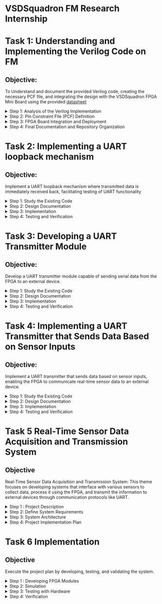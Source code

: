 # VSDSquadron FM Research Internship 


# Task 1: Understanding and Implementing the Verilog Code on FM
## Objective: 
To Understand and document the provided Verilog code, creating the necessary PCF file, and integrating the design with the VSDSquadron FPGA Mini Board using the provided [datasheet](https://www.vlsisystemdesign.com/wp-content/uploads/2025/01/VSDSquadronFMDatasheet.pdf)



<details>
<summary> Step 1: Analysis of the Verilog Implementation</summary>
<br>
  
The Verilog source code controlling  the RGB LED functionality is accessible via the following repository: [Task 1](https://github.com/KARthiKReddY563/VSDSquadron_FPGA_mini/tree/main/Task1).


**Architectural Overview**

The Verilog module controls the behavior of an RGB LED with an internal oscillator as a clock source and a frequency counter for modulation. The design provides stable timing control and LED signal generation.

**Module Interface**

- **Outputs:** 
  - `led_red`, `led_blue`, `led_green`: Control signals for the RGB LED.
  - `testwire`: A test output that shows the state of bit 5 from the counter frequency_counter_i for debugging purposes.



- **Inputs:** 
  - `hw_clk`: Primary clock input sourced from the onboard oscillator.

### Internal Design Elements

**1. Internal Oscillator (`SB_HFOSC`)**

- This embedded component supplies an oscilation of system clock that dispenses with an external oscillator requirement.
- The output frequency sets the performance of subsequent logic functions, so all LED timing conduct is regular and consistent.
  
`SB_HFOSC`:
This is a Verilog module that generates a high-frequency oscillator. It is commonly used in Lattice FPGAs (like the iCE40 series).
It has configurable parameters to control things like the division factor of the output frequency.

`CLKHF_DIV ("0b10")`:
`CLKHF_DIV` is a parameter that sets the clock divider for the oscillator. The value `"0b10"` corresponds to a divider setting of 4, which means the output frequency will be 12 MHz if the nominal oscillator frequency is 48 MHz.
Common settings for CLKHF_DIV:

- `"0b00"` for 48 MHz.

- `"0b01"` for 24 MHz.

- `"0b10"` for 12 MHz.

- `"0b11"` for 6 MHz.

*Control Signals*:

`CLKHFPU (1'b1)`:

`CLKHFPU` is the power-up signal for the high-frequency oscillator.
1'b1 means that the oscillator is powered up. If this signal were set to 1'b0, the oscillator would remain powered off.

`CLKHFEN (1'b1)`:
`CLKHFEN` is the enable signal for the oscillator.
1'b1 enables the oscillator. If this signal were 1'b0, the oscillator would not function, regardless of other settings.

`CLKHF (int_osc)`:
`CLKHF` is the high-frequency oscillator output, which generates the clock signal.
The output is connected to the int_osc wire, which is the internal clock signal used by other parts of the module.

**Frequency Counter Mechanism**

- Counter logic runs through the oscillator's frequency for commanding RGB LED states.
- The resulting frequency modulates the behavior of LED, creating a visible blinking effect.
- The counter counts up at every clock cycle and resets when it reaches a specified limit, generating a timed signal.

**RGB LED Driver Configuration**

- The driver controls current flow through the RGB LED to maintain proper function.
- Current levels and duty cycles can be manipulated to change LED brightness and color mixing.
- A pulse-width modulation (PWM) scheme is employed to provide smooth LED transitions and color control

- `RGBLEDEN(1'b1)`: Enables the RGB LED.
- `RGB0PWM (1'b0)`: Red LED minimum brightness (Red = OFF)
- `RGB1PWM (1'b0)`: Green LED minimum brightness (Green = OFF)
- `RGB2PWM (1'b1)`: Blue LED maximum brightness (Blue = ON)
- `CURREN (1'b1)`: Enables the current control.
- `RGB0`, `RGB1`, `RGB2`: Connects to actual hardware (led_red, led_green, led_blue).

*Current Settings (via def param)*:

- `RGB0_CURRENT = "0b000001"`: Sets the red LED current.
- `RGB1_CURRENT = "0b000001"`: Sets the green LED current.
- `RGB2_CURRENT = "0b000001"`: Sets the blue LED current.
  
**Purpose of the Module**

The purpose of this Verilog module, named `top`, is to control an RGB LED system using an internal oscillator and a counter. It encapsulates the logic necessary for managing the intensity and color of the LEDs.

**Description of Internal Logic and Oscillator**

 1. **Internal Logic:**
  - The module includes a counter `(frequency_counter_i)` that increments at every positive edge of the internal oscillator `(int_osc)`.
  - The counter's value is used to drive a test signal `(testwire)`, which is assigned the 6th bit of the counter.
2. **Oscillator:**
  - The internal oscillator is implemented using the `SB_HFOSC` module, which generates a high-frequency clock.
- The oscillator is enabled and powered up (`CLKHFPU = 1'b1`, `CLKHFEN = 1'b1`).

**Functionality of the RGB LED Driver and Its Relationship to the Outputs**

1. **RGB LED Driver:**
- The RGB LED driver is implemented using the `SB_RGBA_DRV` module.
- It controls the RGB LEDs by setting their PWM signals (`RGB0PWM`, `RGB1PWM`, `RGB2PWM`) and current settings (`RGB0_CURRENT`, `RGB1_CURRENT`, `RGB2_CURRENT`).
2. **Relationship to the Outputs:**
- The outputs of the module are the actual RGB LED connections (`led_red`, `led_green`, `led_blue`).
- The RGB LEDs are enabled (`RGBLEDEN = 1'b1`), and their PWM signals are set to predefined values (`RGB0PWM = 1'b0`, `RGB1PWM = 1'b0`, `RGB2PWM = 1'b1`).

</details>


<details>
  <summary>Step 2: Pin Constraint File (PCF) Definition</summary>

  <br>
  
  **Accessing the PCF File**

The pin constraint file, which describes FPGA-to-board pin mappings, is here: [VSDSquadronFM.pcf](https://github.com/thesourcerer8/VSDSquadron_FM/blob/main/led_blue/VSDSquadronFM.pcf)

**Pin Mapping and Hardware Correlation**

|**Signal**|**FPGA Pin**|**Function**|
| :- | :- | :-|
|led\_red|39|Drives the red channel of the RGB LED via PWM signal, controlling its intensity.|
|led\_blue|40|Drives the blue channel of the RGB LED via PWM signal, controlling its intensity.|
|led\_green|41|Drives the green channel of the RGB LED via PWM signal, controlling its intensity.|
|hw\_clk|20|Receives the hardware clock signal, serving as the primary timing reference for the FPGA's internal logic and operations.|
|testwire|17|Configured for testing purposes.|
</details>



<details>
  <summary>Step 3: FPGA Board Integration and Deployment</summary>
<br>
  
**Hardware Setup**

- Refer to the [VSDSquadron FPGA Mini Datasheet](https://www.vlsisystemdesign.com/wp-content/uploads/2025/01/VSDSquadronFMDatasheet.pdf)
 for board details and pinout specifications.
- Connect a USB-C interface between the board and the host computer.
- Check FTDI connection in order to facilitate FPGA programming and debugging.
- Ensure proper power supply and stable connections to avoid communication errors during flashing.

**Compilation and Flashing Workflow**

A Makefile is used for compilation and flashing of the Verilog design. The repository link is: [Makefile](https://github.com/KARthiKReddY563/VSDSquadron_FPGA_mini/blob/main/Task1/Makefile).



**Execution Sequence**
```
lsusb # To check if Fpga is connected

make clean # Clear out old compilation artifacts

make build # Compile the Verilog design

sudo make flash # Upload the synthesized bitstream to the FPGA

```
**Expected Functional Behavior**

- The FPGA should be able to correctly program the LED control logic.
- The RGB LED must display a given blinking pattern, verifying correct operational behavior.
- The system should be able to respond to changes in the internal oscillator, to maintain synchronization with the counter logic.

</details>

<details>
<summary>Step 4: Final Documentation and Repository Organization</summary>
<br>
  
**Functional Summary of the Verilog Implementation**

- The code is designed to manage RGB LEDs using PWM signals for color control.The internal oscillator drives the counter, which can be used to dynamically adjust the PWM signals for more complex color patterns.The testwire provides a means to observe the internal oscillator's frequency indirectly.



**Pin Mapping Verification**

|**Signal**|**FPGA Pin**|
| :- | :- |
|led\_red|39|
|led\_blue|40|
|led\_green|41|
|hw\_clk|20|
|testwire|17|

- Finalized FPGA pin constraints are cross-checked with respect to the specifications of the VSDSquadron FPGA Mini.
- An accurate pin mapping guarantees signal integrity and correct circuit behavior.

 
<details>
  <summary> Video demonstrating Task 1 (using 48MHz clock ) </summary>
  
https://github.com/user-attachments/assets/95510870-3ad2-4bbc-b6f8-2143b636e00c
</details>
<details>
  <summary> Video demonstrating Task 1 (using 24MHz clock ) </summary>
  
https://github.com/user-attachments/assets/c42ad4e5-1598-4da6-9159-4bd9a65f42af
</details>
<details>
  <summary> Video demonstrating Task 1 (using 12MHz clock ) </summary>

https://github.com/user-attachments/assets/deaffc83-271a-4d2d-99e6-365eed995d21
</details>
<details>
  <summary> Video demonstrating 1 (using 6MHz clock ) </summary>
  
https://github.com/user-attachments/assets/195c507b-8f67-46b6-905c-bef2a5c8d349
</details>


Task 1 is succesfully completed.
</details>

# Task 2: Implementing a UART loopback mechanism

## Objective:
Implement a UART loopback mechanism where transmitted data is immediately received back, facilitating testing of UART functionality

<details>



<summary> Step 1: Study the Existing Code
</summary>

<br>

 The Verilog source code for the UART Loopback functionality is found in the following repository: [Task 2](https://github.com/KARthiKReddY563/VSDSquadron_FPGA_mini/blob/main/Task2/top.v).

### Port Analysis:
The module explains six ports:
- Three **RGB LED outputs** ( `led_red`, `led_blue`, `led_green`)
- **UART transmit/receive pins** (`uarttx`, `uartrx`)
- **System clock input** (`hw_clk`)

### Internal Component Analysis
1. **Internal Oscilliator** (`SB_HFOSC`)
- Implements a high-frequency oscillator
- Uses CLKHF_DIV = "0b10" for frequency division
- Generates internal clock signal (`int_osc`)

2. **Frequency Counter**
- 28-bit counter (`frequency_counter_i`)
- Increments on every positive edge of internal oscillator
- Used for timing generation

3. **UART Loopback**
- Direct connection between transmit and receive pins
- Echoes back any received UART data immediately

4. **RGB LED Driver** (`SB_RGBA_DRV`)
- Controls three RGB channels
- Uses PWM (Pulse Width Modulation) for brightness control
- Current settings configured for each channel
- Maps UART input directly to LED intensity

### Operation Analysis
- The `uart_tx_8n1` module operates as a serial transmitter that converts parallel data into a serial bitstream following the 8N1 UART protocol. Let's analyze its operation in detail:

- The entire module operates on the positive edge of the clock signal (posedge clk). Each state transition and bit transmission occurs at a clock edge, meaning the transmission rate is directly tied to the clock frequency.

### Transmission Sequence

1. #### Idle State
  - During idle, the `TX` line is held high (logic 1), which is the standard UART idle state.
  - The module waits for the `senddata` signal to be asserted.
2. #### Start Bit Transmission
  - When `senddata` is asserted, the module captures the input byte into `buf_tx`.
  - It then transitions to  `STATE_STARTTX` where it pulls the `TX` line low (logic 0) for one clock cycle.
  - This low signal serves as the start bit, signaling to the receiver that data transmission is beginning.
3. #### Data Bits Transmission
  - In `STATE_TXING`, the module transmits 8 data bits sequentially.
  - It sends the least significant bit (LSB) first by outputting `buf_tx` to the `TX` line.
  - After each bit transmission, it right-shifts `buf_tx` to position the next bit.
  - The counter `bits_sent` tracks how many bits have been transmitted.
4. #### Stop Bit and Completion
  - After all 8 data bits are sent, the `TX` line is pulled high again for the stop bit.
  - The module then transitions to `STATE_TXDONE` where it asserts the `txdone` signal.
  - Finally, it returns to the idle state, ready for the next transmission.

### Timing Considerations

 Without a baud rate generator, each bit (start, data, and stop) is transmitted for exactly one clock cycle. This means:

- If the clock is running at 9600 Hz, the UART will transmit at 9600 baud.
- A complete 8N1 frame (1 start + 8 data + 1 stop) takes exactly 10 clock cycles.
- The txdone signal is asserted for one clock cycle after transmission completes.

### Data Flow 

The data path involves:

-  Parallel data (txbyte) is loaded into `buf_tx` register.
- `buf_tx` is right-shifted during transmission, exposing each bit sequentially.
- The current bit is placed on the `tx` output through the txbit register.

This implementation uses a simple but effective approach for UART transmission.


</details>


<details>
<summary> Step 2: Design Documentation
</summary>
  <br>
  
<details>
<summary>Block Diagram .</summary>

![Image](https://github.com/user-attachments/assets/b110bef8-ae00-4a04-9219-bad1290bb2e1)
</details>
<br>
<details>
<summary> Circuit Diagram showing Connections between the FPGA and any Peripheral Devices used.</summary>

![Image](https://github.com/user-attachments/assets/e46e9fde-0a17-4ef5-8079-75c2011de1ad)
</details>

</details>


<details>
<summary>Step 3: Implementation
</summary>

  <br>
    
**Hardware Setup**

- Refer to the [VSDSquadron FPGA Mini Datasheet](https://www.vlsisystemdesign.com/wp-content/uploads/2025/01/VSDSquadronFMDatasheet.pdf)
 for board details and pinout specifications.
- Connect a USB-C interface between the board and the host computer.
- Check FTDI connection in order to facilitate FPGA programming and debugging.
- Ensure proper power supply and stable connections to avoid communication errors during flashing.

**Compilation and Flashing Workflow**

A Makefile is used for compilation and flashing of the Verilog design. The repository link is: [Makefile](https://github.com/KARthiKReddY563/VSDSquadron_FPGA_mini/blob/main/Task2/Makefile)



**Execution Sequence**
```
lsusb # To check if Fpga is connected

make clean # Clear out old compilation artifacts

make build # Compile the Verilog design

sudo make flash # Upload the synthesized bitstream to the FPGA

```


</details>
<details>
<summary>Step 4: Testing and Verification
</summary>

<br>
    
 1. For the testing purpose we will use docklight software which is a simulation tool for serial communication protocols. It allows us to monitor the communication between two serial devices.It can be downladed from [here](https://docklight.de/downloads/).

    
2. After installation, open Docklight and select "Start with a blank project / blank script" to begin.

 - Configure the correct communication port:

  - Go to Tools > Project Settings.

 - In the Communication tab, select your COM port (COM9 in my case).

- Verify the speed is set to 9600 bps (not the default 115200).

- Ensure other settings are correct: 8 data bits, 1 stop bit, no parity, and no flow control.


    
![Image](https://github.com/user-attachments/assets/f6e605fb-d9e6-4b33-a143-d8fd8fa73177)

3. To create a new send sequence:

- Double-click on the last empty line in the Send Sequences table.

- The "Edit Send Sequence" dialog will appear.

4. In the dialog:

- Enter a unique name for your sequence in the "Name" field.

- Select your preferred format (ASCII, HEX, Decimal, or Binary) using the "Edit Mode" radio buttons
- Type your message in the "Sequence" field.Click "OK" to add the sequence to your list.

5.  To send the sequence:

- Click the arrow button next to the sequence name in the Send Sequences list.

- Docklight will transmit your sequence through the configured COM port.

- The sent data will appear in the communication window with a [TX] prefix.


6. In our case, we've created a loopback configuration by connecting the TX (transmit) pin directly to the RX (receive) pin. This means that any data we send out through the TX pin will be immediately received back on the RX pin, allowing us to verify that our transmission is working correctly by confirming we receive the exact same message that we sent.We can verify it in below image.
   <br>
![Image](https://github.com/user-attachments/assets/19f37337-557c-4a8c-9649-b1112d7adaf0)

Task 2 is succesfully completed.
</details>

# Task 3: Developing a UART Transmitter Module
## Objective: 
Develop a UART transmitter module capable of sending serial data from the FPGA to an external device.

<details>

<summary> Step 1: Study the Existing Code</summary>

  <br>
  
The Verilog source code for the UART Transmitter module can be found  via the following repository: [Task 3](https://github.com/KARthiKReddY563/VSDSquadron_FPGA_mini/blob/main/Task3/top.v).


### Module Overview

- The `uart_tx_8n1` module operates as a serial transmitter that converts parallel data into a serial bitstream following the 8N1 UART protocol. Let's analyze its operation in detail:

- The entire module operates on the positive edge of the clock signal (posedge clk). Each state transition and bit transmission occurs at a clock edge, meaning the transmission rate is directly tied to the clock frequency.

### Transmission Sequence

1. #### Idle State
  - During idle, the `TX` line is held high (logic 1), which is the standard UART idle state.
  - The module waits for the `senddata` signal to be asserted.
2. #### Start Bit Transmission
  - When `senddata` is asserted, the module captures the input byte into `buf_tx`.
  - It then transitions to  `STATE_STARTTX` where it pulls the `TX` line low (logic 0) for one clock cycle.
  - This low signal serves as the start bit, signaling to the receiver that data transmission is beginning.
3. #### Data Bits Transmission
  - In `STATE_TXING`, the module transmits 8 data bits sequentially.
  - It sends the least significant bit (LSB) first by outputting `buf_tx` to the `TX` line.
  - After each bit transmission, it right-shifts `buf_tx` to position the next bit.
  - The counter `bits_sent` tracks how many bits have been transmitted.
4. #### Stop Bit and Completion
  - After all 8 data bits are sent, the `TX` line is pulled high again for the stop bit.
  - The module then transitions to `STATE_TXDONE` where it asserts the `txdone` signal.
  - Finally, it returns to the idle state, ready for the next transmission.

### Timing Considerations

 Without a baud rate generator, each bit (start, data, and stop) is transmitted for exactly one clock cycle. This means:

- If the clock is running at 9600 Hz, the UART will transmit at 9600 baud.
- A complete 8N1 frame (1 start + 8 data + 1 stop) takes exactly 10 clock cycles.
- The txdone signal is asserted for one clock cycle after transmission completes.

### Data Flow 

The data path involves:

-  Parallel data (txbyte) is loaded into `buf_tx` register.
- `buf_tx` is right-shifted during transmission, exposing each bit sequentially.
- The current bit is placed on the `tx` output through the txbit register.

This implementation uses a simple but effective approach for UART transmission.


</details>

<details>
 <summary>Step 2: Design Documentation
</summary>
<br>

<details>
  <summary> Block diagram detailing the UART transmitter module
</summary>
  <br>
![Image](https://github.com/user-attachments/assets/5197a3fd-8bc5-4751-b6ff-52e2ebbbb8c7)

![Image](https://github.com/user-attachments/assets/aaf19a22-3e30-430e-a8f4-eb0c393673be)
</details>
<br>
<details>
  <summary>Circuit diagram illustrating the FPGA's UART TX pin connection to the receiving device
</summary>
 
 ![Image](https://github.com/user-attachments/assets/71ff7fa7-2c8d-49ef-af34-d36e5d2a8529)
</details>
<br>

</details>


<details>

<summary>Step 3: Implementation
</summary>

<br>

**Hardware Setup**

- Refer to the [VSDSquadron FPGA Mini Datasheet](https://www.vlsisystemdesign.com/wp-content/uploads/2025/01/VSDSquadronFMDatasheet.pdf)
 for board details and pinout specifications.
- Connect a USB-C interface between the board and the host computer.
- Check FTDI connection in order to facilitate FPGA programming and debugging.
- Ensure proper power supply and stable connections to avoid communication errors during flashing.

**Compilation and Flashing Workflow**

A Makefile is used for compilation and flashing of the Verilog design. The repository link is: [Makefile](https://github.com/KARthiKReddY563/VSDSquadron_FPGA_mini/blob/main/Task3/Makefile).



**Execution Sequence**
```
lsusb # To check if Fpga is connected

make clean # Clear out old compilation artifacts

make build # Compile the Verilog design

sudo make flash # Upload the synthesized bitstream to the FPGA

```


</details>



<details>
<summary>Step 4: Testing and Verification
</summary>
<br>
  
1. Install, and then open PuTTy.
2.  Select the serial option and verify if the Speed(baud rate) is 9600.
      
![Image](https://github.com/user-attachments/assets/8fa480d7-784c-4b57-9f7d-45a50e9067e8)

3. Verify that the correct port is connected through serial communication (COM 9 in my case).
4. Then, check that a series of "K"s are generated and the RGB LED is blinking (switching between red, green and blue) .

   <br>
   
<details>
  
  <summary> Video demonstrating Task 3 </summary>
  
 https://github.com/user-attachments/assets/60675e20-6911-40c9-9351-cba4d7d272a7
</details>

Task 3 is succesfully completed.
</details>


# Task 4: Implementing a UART Transmitter that Sends Data Based on Sensor Inputs
## Objective:
Implement a UART transmitter that sends data based on sensor inputs, enabling the FPGA to communicate real-time sensor data to an external device.



<details>
<summary> Step 1: Study the Existing Code</summary>
  
  <br>
  
The Verilog source code for the Task 4 can be found  via the following repository: [Task 4](https://github.com/KARthiKReddY563/VSDSquadron_FPGA_mini/blob/main/Task4/top.v).


Overview of the Block Diagram

The diagram illustrates a complete sensor data acquisition and UART transmission system with the following components:

1. **Sensor Data Path**:
   1. Sensor → Sensor Interface → Data Processing → Data Buffer.
   2. This path handles the acquisition and initial processing of sensor data.
2. **FPGA Processing Path**:
   1. FPGA → Baud Rate Generator.
   2. Provides timing control for UART transmission.
3. **Transmission Path**:
   1. Data Buffer (Stores Sensor Data) → TX Shift Register → UART TX Logic → UART Output.
   2. Handles the actual UART transmission process.
4. **Control Logic** 
   1. State Machine (connected to UART TX Logic).
   2. Manages the transmission sequence.

Code Analysis: uart_tx_8n1 Module

The provided `uart_tx_8n1` module implements a basic 8N1 UART transmitter (8 data bits, No parity, 1 stop bit).

**Key Components:**

1. **Interface Signals**:
   1. `clk`: Input clock (9600 Hz in the top module).
   2. `txbyte`: 8-bit data to transmit.
   3. `senddata`: Trigger to start transmission.
   4. `txdone`: Output signal indicating transmission completion.
   5. `tx`: Serial UART output line.
2. **State Machine**:
   1. `STATE_IDLE`: Waiting for transmission request.
   2. `STATE_STARTTX`: Sending start bit (logic low).
   3. `STATE_TXING`: Transmitting 8 data bits.
   4. `STATE_TXDONE`: Sending stop bit and signaling completion.
3. **Internal Registers**:
   1. `state`: Current state of the FSM.
   2. `buf_tx`: Buffer holding the byte being transmitted.
   3. `bits_sent`: Counter for transmitted bits.
   4. `txbit`: Current bit being transmitted.
   5. `txdone`: Transmission completion flag.


**Operation Flow:**

1. **Idle State**:
   1. `TX` line is held high.
   2. Waits for senddata signal.
2. **Start Bit**:
   1. When senddata is asserted, transitions to `STATE_STARTTX`.
   2. Outputs logic low (start bit).
3. **Data Bits**:
   1. Shifts out 8 data bits from `buf_tx` LSB first.
   2. Increments `bits_sent` counter
4. **Stop Bit**:
   1. After 8 bits, outputs logic high (stop bit).
   2. Transitions to `STATE_TXDONE`.
5. **Completion**:
   1. Asserts txdone signal.
   2. Returns to `STATE_IDLE`.

Top Module Analysis

The `top` module integrates the UART transmitter with:

1. **Clock Generation**:
   1. Uses internal high-frequency oscillator (`SB_HFOSC`).
   2. Divides down to generate 9600 Hz clock for UART.
2. **UART Implementation**:
   1. Instantiates `uart_tx_8n1` module.
   2. Configured to repeatedly transmit ASCII character 'F'.
   1. Transmission triggered by bit 24 of a counter (creates periodic transmission).
3. **LED Control**:
   1. Uses `SB_RGBA_DRV` primitive for RGB LED control.
   2. LED states tied to UART RX input (visual feedback).


</details>
<details>
<summary> Step 2: Design Documentation</summary>
  
<br>
  
<details>
<summary>Block diagram depicting the integration of the sensor module with the UART transmitter.</summary>


![Image](https://github.com/user-attachments/assets/8ff5da4d-a1c4-454d-bd20-cdc99ebab02a)

</details>

<br>

<details>
<summary> Circuit diagram showing connections between the FPGA, sensor, and the receiving device.</summary>



![Image](https://github.com/user-attachments/assets/b0bfe8d6-d3c3-46b8-a4b9-f34df53333e5)

</details>

<br>
</details>

<details>

<summary>Step 3: Implementation
</summary>

<br>

**Hardware Setup**

- Refer to the [VSDSquadron FPGA Mini Datasheet](https://www.vlsisystemdesign.com/wp-content/uploads/2025/01/VSDSquadronFMDatasheet.pdf)
 for board details and pinout specifications.
- Connect a USB-C interface between the board and the host computer.
- Check FTDI connection in order to facilitate FPGA programming and debugging.
- Ensure proper power supply and stable connections to avoid communication errors during flashing.

**Compilation and Flashing Workflow**

A Makefile is used for compilation and flashing of the Verilog design. The repository link is: [Makefile](https://github.com/KARthiKReddY563/VSDSquadron_FPGA_mini/blob/main/Task4/Makefile).



**Execution Sequence**
```
lsusb # To check if Fpga is connected

make clean # Clear out old compilation artifacts

make build # Compile the Verilog design

sudo make flash # Upload the synthesized bitstream to the FPGA

```


</details>



<details>
<summary>Step 4: Testing and Verification
</summary>
  
<br>

1. Install, and then open PuTTy.
2. Select the serial option and verify if the Speed(baud rate) is 9600.
   
![Image](https://github.com/user-attachments/assets/8fa480d7-784c-4b57-9f7d-45a50e9067e8)

3. Verify that the correct port is connected through serial communication (COM 9 in my case).
4. Then, check that a series of "F"s are generated .
   <br>
<details>
  <summary> Video demonstrating Task 4 </summary>
  
https://github.com/user-attachments/assets/ad5c3fd9-f7f4-490b-a9a6-5d1dbd1042aa
</details>
<br>
Task 4 is succesfully completed.
</details>

# Task 5  Real-Time Sensor Data Acquisition and Transmission System

## Objective

Real-Time Sensor Data Acquisition and Transmission System: This theme focuses on developing systems that interface with various sensors to collect data, process it using the FPGA, and transmit the information to external devices through communication protocols like UART.​



<details>
<summary>Step 1 : Project Description</summary>

<br>

This project implements an ultrasonic distance measurement system with UART output. It measures distance using an ultrasonic sensor (HC-SR04 or similar), converts the measurement to centimeters, and transmits the result to ESP8266(NodeMCU) via UART at 9600 baud. This project also provides visual feedback through RGB LEDs based on the measured distance.

</details>
<details>
  

<summary> Step 2: Define System Requirements</summary>

<br>

**Hardware Components:**

- VSDSquadron Fpga board.
- HC-SR04 ultrasonic sensor.
- ESP8266 (NodeMCU).
- USB cable.
- Connecting wires and breadboard.

**Software Tools:**

- Iverilog.
- Gtkwave.
- Visual Studio code.
- Arduino IDE for ESP8266 programming.
- Putty(Serial monitoring tool).

</details>
<details>
 <summary> Step 3: System Architecture</summary>
  <br>
<details>
 <summary> Block Diagram </summary>
![Image](https://github.com/user-attachments/assets/ac43e17e-b2a7-42bc-9c29-84b02d059f15) 
</details>
  <br>
  
The system consists of four primary functional blocks:

1. **Sensor Interface Module**
   1. Generates 10μs trigger pulses for the HC-SR04
   1. Measures echo pulse duration
   1. Implements 250ms cooldown period between measurements.
1. **Data Processing Module**
   1. Converts echo time to distance in centimeters
   1. Formats data for transmission
   1. Implements signal conditioning if necessary
1. **Communication Module**
   1. UART transmitter (9600 baud rate)
   1. Packet formation with start/stop bits.
   1. Serial data transmission to ESP8266
1. **Feedback and Display Module**
   1. RGB LED driver for visual distance indication
   1. Distance thresholds for color changes


**Data Flow**

1. HC-SR04 sensor receives trigger pulse from FPGA
1. Echo pulse duration is measured by FPGA
1. FPGA converts pulse duration to distance
1. Distance data is formatted and transmitted via UART
1. ESP8266 receives data for wireless transmission
1. RGB LED provides visual distance indication

</details>

<details>
<summary> Step 4: Project Implementation Plan</summary>

<br>

**Phase 1: System Setup and Component Testing**

- Configure FPGA development environment.
- Test HC-SR04 sensor functionality.
- Verify ESP8266 communication capabilities.
- Implement and test RGB LED driver.

**Phase 2: FPGA Module Development**

- Develop ultrasonic sensor interface module
  - Implement trigger pulse generation (10μs).
  - Create echo pulse measurement system.
  - Add 250ms cooldown period between measurements.

**Phase 3: Communication System Implementation**

- Develop UART transmitter module.
- Configure ESP8266 for data reception.
  

**Phase 4: Integration and Testing (2 weeks)**

- Combine all FPGA modules into complete system.
- Integrate ESP8266 with FPGA via UART.
- Implement RGB LED feedback based on distance thresholds.
- Conduct comprehensive system testing
  - Verify measurement accuracy at various distances.
  - Test communication reliability.
  - Validate visual feedback functionality.


Expected Outcomes

The completed system will provide:

- Real-time distance measurements using the HC-SR04 ultrasonic sensor.
- Reliable UART data transmission to the ESP8266.
- Visual feedback through RGB LEDs based on measured distance.


This project demonstrates the integration of sensor data acquisition with real-time processing and communication capabilities.

</details>

# Task 6 Implementation

## Objective

Execute the project plan by developing, testing, and validating the system.​




<details>
<summary>Step 1 : Developing FPGA Modules</summary>

<br>

The project is implemented using several interconnected Verilog modules, each handling specific functionality. Here's a detailed explanation of each module:

#### Ultrasonic Sensor Interface

The `ultrasonic` module manages the HC-SR04 ultrasonic distance sensor interface:

- **Parameters**:
  - `TRIGGER_CYCLES`: Controls the trigger pulse duration (set to 60 cycles).
  - `MAX_ECHO_CYCLES`: Prevents system hanging if echo never returns (24-bit max value). 
  - `COOLDOWN_CYCLES`: Ensures proper timing between measurements (12,000 cycles or 250ms at 12MHz).
- **Functionality**: Implements a 4-state FSM that:
  - Initializes counters in idle state.
  - Generates a trigger pulse to the sensor.
  - Measures the echo pulse width by counting clock cycles.
  - Enforces a cooldown period before starting the next measurement.

- The module outputs `pulse_width`, which represents the echo duration in clock cycles.

#### Distance Calculation

The `distance_calc` module converts echo pulse duration to distance:

- **Parameters**:
  - `CLK_PER_CM`: Calibration constant (348 clock cycles per centimeter).
- **Functionality**: Divides the echo pulse width by the calibration constant to calculate distance in centimeters.

#### BCD Converter

The `bcd_converter` module converts binary distance values to decimal digits:

- **Inputs**: 16-bit binary distance value.
- **Outputs**: Three 4-bit BCD values for hundreds, tens, and units digits,
- **Functionality**: Performs integer division and modulo operations to extract individual decimal digits from the binary distance value.

#### UART Transmission

The `uart_tx_8n1` module (included but not shown in detail) handles serial communication:

- **Functionality**: Transmits 8-bit data with no parity and 1 stop bit over UART protocol.

Top Module Integration

The `top` module integrates all components:

- **Clock Generation**: Uses the internal oscillator (SB\_HFOSC) configured to generate the system clock.
- **Measurement System**: Instantiates the ultrasonic sensor interface and distance calculation modules.
- **Data Processing**: Uses the BCD converter to prepare distance values for transmission.
- **UART Control**: Implements a 5-state FSM to transmit distance readings serially:
  - Waits for 1 second between transmissions.
  - Sends hundreds digit.
  - Sends tens digit.
  - Sends units digit.
  - Sends newline character.
- **LED Feedback**: Uses the RGB LED to provide visual distance feedback:
  - Red LED: Distance ≤ 50cm.
  - Green LED: Distance between 50cm and 100cm.
  - Blue LED: Distance > 100cm.

The system continuously measures distance, converts it to human-readable format, transmits it via UART, and provides visual feedback through the RGB LED.



</details>
<details>
  

<summary> Step 2: Simulation </summary>

<br>

I have used Icarus Verilog + Gtkwave to simulate the modules but if you have any other tools like Xilinx vivado/ISE, modelsim etc. you can use them.
Here is the installation for [Icarus verilog in windows.](https://www.youtube.com/watch?v=FqIhFxf9kFM)

```verilog
   always @(posedge clk_9600) begin
    case(uart_state)
        0: begin  // Wait 1 second
            send_uart <= 0;      // Ensure send signal is low
            if(timer == 12) begin   // 9600 cycles of 9600 Hz clock = 1 second
                timer <= 0;
                uart_state <= 1; // Move to sending hundreds digit
            end
            else timer <= timer + 1;
        end
         ....
    endcase
end
```
- For simulation purposes, I reduced the wait period in the UART transmission FSM by changing `timer == 9600` to `timer == 12`.
- This modification significantly decreases the memory requirements of the testbench while maintaining the same functional behavior.
- In the actual implementation, the timer would count to 9600 (representing a 1-second delay between transmissions), but for simulation purposes, the shorter count of 12 allows us to verify the system's operation without consuming excessive computational resources.



#### Simulation Results

- In the below image, the GTKWave simulation shows the UART transmission of distance data. 
- The distance_cm[15:0] signal shows a value of 0000, representing 0 centimeters. 
-  The system is transmitting this value over UART, where we can see tx_data[7:0] carrying the ASCII value "30" (hexadecimal representation of ASCII character '0'). 
- The UART transmission can be observed on the uarttx signal, which shows the serial bit pattern for transmitting the ASCII character '0' followed later by "0A" (the ASCII newline character).
-  The bits_sent[3:0] counter shows the progression of bits being transmitted for each character.

![Image](https://github.com/user-attachments/assets/f90a119d-a3a5-4deb-a575-b2c90256973a)

In the below  image :

- The distance_cm[15:0] value has changed to "00EA" (234 centimeters)
- The system is transmitting the digits sequentially:

    - "32" (ASCII for '2')

    - "33" (ASCII for '3')

    - "34" (ASCII for '4')

    - "0A" (newline)
- Beginning to transmit "32" again for the next cycle.
- The uarttx signal shows the serial transmission of each character.
- The bits_sent[3:0] counter cycles through 0-9 for each character transmitted.

![Image](https://github.com/user-attachments/assets/3d81bdd8-133e-4b2c-a298-34ba999ea98c)

- In the below image :

- The distance_cm[15:0] value has increased to "0190" (400 in decimal)
- The tx_data[7:0] signal shows the transmission sequence:

    - "34" (ASCII for '4')

    - "30" (ASCII for '0')

    - "0A" (newline)
- The uarttx signal continues to show the serial bit patterns
- The bits_sent[3:0] counter maintains its pattern of cycling through 0-9 for each character.

![Image](https://github.com/user-attachments/assets/9ac664f0-1cd9-48e9-be51-947b6191ff9e)

</details>

<details>

<br>

  
 <summary> Step 3: Testing with Hardware</summary>
<details>
  
  
<summary> Testing with Serial Termianl</summary>

<br>

1. **Hardware Setup**


- Refer to the [VSDSquadron FPGA Mini Datasheet](https://www.vlsisystemdesign.com/wp-content/uploads/2025/01/VSDSquadronFMDatasheet.pdf)
 for board details and pinout specifications.
- Connect a USB-C interface between the board and the host computer.
- Check FTDI connection in order to facilitate FPGA programming and debugging.
- Ensure proper power supply and stable connections to avoid communication errors during flashing.
- Connect TRIG (Pin 4) → HC-SR04 TRIG
- Connect ECHO (Pin 3)→ HC-SR04 ECHO.
- Connect 5 V to sensor VCC, common GND.
- Connect FPGA’s UARTTX (Pin 14) → USB–Serial RX.

**Compilation and Flashing Workflow**

A Makefile is used for compilation and flashing of the Verilog design. The repository link is: [Makefile](https://github.com/KARthiKReddY563/VSDSquadron_FPGA_mini/blob/main/Taks5%266/Makefile).

**Execution Sequence**
```
lsusb # To check if Fpga is connected

make clean # Clear out old compilation artifacts

make build # Compile the Verilog design

sudo make flash # Upload the synthesized bitstream to the FPGA
```

2. **Terminal**:

   - Open putty and select serial option.
   - Verify the speed (baud rate) is 9600.
   - Verify that the correct port is connected through serial communication (COM 9 in my case).

3. **Measuring Distance**:

   - Place an object ~10 cm away from the sensor.
   - Terminal should display a reading around “0010” .
   - Move the object closer or farther to see changing values.

***

</details>

<details>
<summary> Testing with ESP8266</summary>
  
<br>
  
Change the `set_io uarttx` from  14 to  10 to send the signals via pin 10 in the [VSDSquadronFM.pcf](https://github.com/KARthiKReddY563/VSDSquadron_FPGA_mini/blob/main/Taks5%266/Makefile).

1. **Hardware Setup**

- Refer to the [VSDSquadron FPGA Mini Datasheet](https://www.vlsisystemdesign.com/wp-content/uploads/2025/01/VSDSquadronFMDatasheet.pdf)
 for board details and pinout specifications.
- Connect a USB-C interface between the board and the host computer.
- Check FTDI connection in order to facilitate FPGA programming and debugging.
- Ensure proper power supply and stable connections to avoid communication errors during flashing.
- Connect TRIG (Pin 4) → HC-SR04 TRIG
- Connect ECHO (Pin 3)→ HC-SR04 ECHO.
- Connect 5 V to sensor VCC, common GND.
- Connect FPGA’s UARTTX (Pin 14) → USB–Serial RX.
  
**Compilation and Flashing Workflow**

A Makefile is used for compilation and flashing of the Verilog design. The repository link is: [Makefile](https://github.com/KARthiKReddY563/VSDSquadron_FPGA_mini/blob/main/Taks5%266/Makefile).

**Execution Sequence**
```
lsusb # To check if Fpga is connected

make clean # Clear out old compilation artifacts

make build # Compile the Verilog design

sudo make flash # Upload the synthesized bitstream to the FPGA
```
- Upload the [esp9266_rx.c](https://github.com/KARthiKReddY563/VSDSquadron_FPGA_mini/blob/main/Taks5%266/esp8266_rx.c) to the ESP8266.
2. **Terminal**:

   - Open putty and select serial option.
   - Verify the speed (baud rate) is 9600.
   - Verify that the correct port is connected through serial communication (COM 10 in my case).
   - We can also check in the Serial Moniter window of Arduino ide.
   
3. **Measuring Distance**:

   - Place an object ~10 cm away from the sensor.

   - Terminal should display a reading around “Distance: 10 cm”.

   - Move the object closer or farther to see changing values.

***
</details>
</details>

<details>

<summary> Step 4: Verification 
</summary>
<br>

<details>
  

  
<summary> Video Demonstration (Termianl) 
</summary>
  
https://github.com/user-attachments/assets/1f4dcc04-079d-4188-898a-41927fe4b1a6
</details>
<details>

<br>

<summary> Video Demonstration (ESP8266)  
</summary>

https://github.com/user-attachments/assets/8b9ddb23-0b96-4498-a1b3-6e93c07f0cc5
</details>

<br>

</details>






